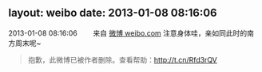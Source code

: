 layout: weibo
date: 2013-01-08 08:16:06
---
2013-01-08 08:16:06  &nbsp;&nbsp;&nbsp;&nbsp;&nbsp;&nbsp; 来自 <a href="http://weibo.com/" rel="nofollow">微博 weibo.com</a>
注意身体哇，亲如同此时的南方周末呢~
>  抱歉，此微博已被作者删除。查看帮助：http://t.cn/Rfd3rQV
